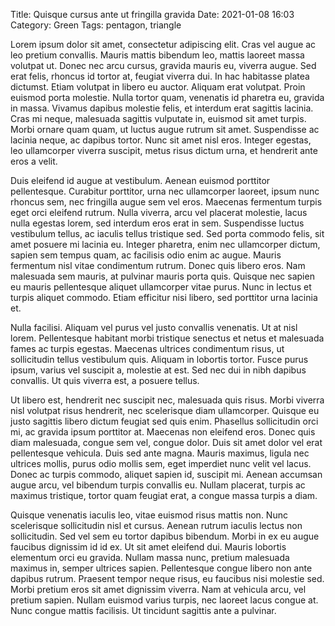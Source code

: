 Title: Quisque cursus ante ut fringilla gravida
Date: 2021-01-08 16:03
Category: Green
Tags: pentagon, triangle

Lorem ipsum dolor sit amet, consectetur adipiscing elit. Cras vel augue ac leo pretium convallis. Mauris mattis bibendum leo, mattis laoreet massa volutpat ut. Donec nec arcu cursus, gravida mauris eu, viverra augue. Sed erat felis, rhoncus id tortor at, feugiat viverra dui. In hac habitasse platea dictumst. Etiam volutpat in libero eu auctor. Aliquam erat volutpat. Proin euismod porta molestie. Nulla tortor quam, venenatis id pharetra eu, gravida in massa. Vivamus dapibus molestie felis, et interdum erat sagittis lacinia. Cras mi neque, malesuada sagittis vulputate in, euismod sit amet turpis. Morbi ornare quam quam, ut luctus augue rutrum sit amet. Suspendisse ac lacinia neque, ac dapibus tortor. Nunc sit amet nisl eros. Integer egestas, leo ullamcorper viverra suscipit, metus risus dictum urna, et hendrerit ante eros a velit.

Duis eleifend id augue at vestibulum. Aenean euismod porttitor pellentesque. Curabitur porttitor, urna nec ullamcorper laoreet, ipsum nunc rhoncus sem, nec fringilla augue sem vel eros. Maecenas fermentum turpis eget orci eleifend rutrum. Nulla viverra, arcu vel placerat molestie, lacus nulla egestas lorem, sed interdum eros erat in sem. Suspendisse luctus vestibulum tellus, ac iaculis tellus tristique sed. Sed porta commodo felis, sit amet posuere mi lacinia eu. Integer pharetra, enim nec ullamcorper dictum, sapien sem tempus quam, ac facilisis odio enim ac augue. Mauris fermentum nisl vitae condimentum rutrum. Donec quis libero eros. Nam malesuada sem mauris, at pulvinar mauris porta quis. Quisque nec sapien eu mauris pellentesque aliquet ullamcorper vitae purus. Nunc in lectus et turpis aliquet commodo. Etiam efficitur nisi libero, sed porttitor urna lacinia et.

Nulla facilisi. Aliquam vel purus vel justo convallis venenatis. Ut at nisl lorem. Pellentesque habitant morbi tristique senectus et netus et malesuada fames ac turpis egestas. Maecenas ultrices condimentum risus, ut sollicitudin tellus vestibulum quis. Aliquam in lobortis tortor. Fusce purus ipsum, varius vel suscipit a, molestie at est. Sed nec dui in nibh dapibus convallis. Ut quis viverra est, a posuere tellus.

Ut libero est, hendrerit nec suscipit nec, malesuada quis risus. Morbi viverra nisl volutpat risus hendrerit, nec scelerisque diam ullamcorper. Quisque eu justo sagittis libero dictum feugiat sed quis enim. Phasellus sollicitudin orci mi, ac gravida ipsum porttitor at. Maecenas non eleifend eros. Donec quis diam malesuada, congue sem vel, congue dolor. Duis sit amet dolor vel erat pellentesque vehicula. Duis sed ante magna. Mauris maximus, ligula nec ultrices mollis, purus odio mollis sem, eget imperdiet nunc velit vel lacus. Donec ac turpis commodo, aliquet sapien id, suscipit mi. Aenean accumsan augue arcu, vel bibendum turpis convallis eu. Nullam placerat, turpis ac maximus tristique, tortor quam feugiat erat, a congue massa turpis a diam.

Quisque venenatis iaculis leo, vitae euismod risus mattis non. Nunc scelerisque sollicitudin nisl et cursus. Aenean rutrum iaculis lectus non sollicitudin. Sed vel sem eu tortor dapibus bibendum. Morbi in ex eu augue faucibus dignissim id id ex. Ut sit amet eleifend dui. Mauris lobortis elementum orci eu gravida. Nullam massa nunc, pretium malesuada maximus in, semper ultrices sapien. Pellentesque congue libero non ante dapibus rutrum. Praesent tempor neque risus, eu faucibus nisi molestie sed. Morbi pretium eros sit amet dignissim viverra. Nam at vehicula arcu, vel pretium sapien. Nullam euismod varius turpis, nec laoreet lacus congue at. Nunc congue mattis facilisis. Ut tincidunt sagittis ante a pulvinar. 